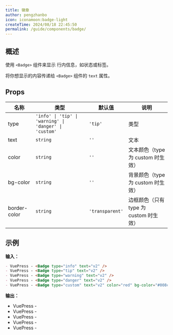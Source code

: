 ```yaml
---
title: 徽章
author: pengzhanbo
icon: iconamoon:badge-light
createTime: 2024/08/18 22:45:50
permalink: /guide/components/badge/
---
```


## 概述 <Badge type="tip" text="badge" />

使用 `<Badge>` 组件来显示 行内信息，如状态或标签。

将你想显示的内容传递给 `<Badge>` 组件的 `text` 属性。

## Props

| 名称         | 类型                                                    | 默认值          | 说明                                 |
| ------------ | ------------------------------------------------------ | --------------- | ----------------------------------- |
| type         | `'info' \| 'tip' \| 'warning' \| 'danger' \| 'custom'` | `'tip'`         | 类型                                 |
| text         | `string`                                               | `''`            | 文本                                 |
| color        | `string`                                               | `''`            | 文本颜色（type 为 custom 时生效）     |
| bg-color     | `string`                                               | `''`            | 背景颜色（type 为 custom 时生效）     |
| border-color | `string`                                               | `'transparent'` | 边框颜色（只有 type 为 custom 时生效） |

## 示例

**输入：**

```md :no-line-numbers
- VuePress - <Badge type="info" text="v2" />
- VuePress - <Badge type="tip" text="v2" />
- VuePress - <Badge type="warning" text="v2" />
- VuePress - <Badge type="danger" text="v2" />
- VuePress - <Badge type="custom" text="v2" color="red" bg-color="#008c8c" />
```

**输出：**

- VuePress - <Badge type="info" text="v2" />
- VuePress - <Badge type="tip" text="v2" />
- VuePress - <Badge type="warning" text="v2" />
- VuePress - <Badge type="danger" text="v2" />
- VuePress - <Badge type="custom" text="v2" color="red" bg-color="#008c8c" />
